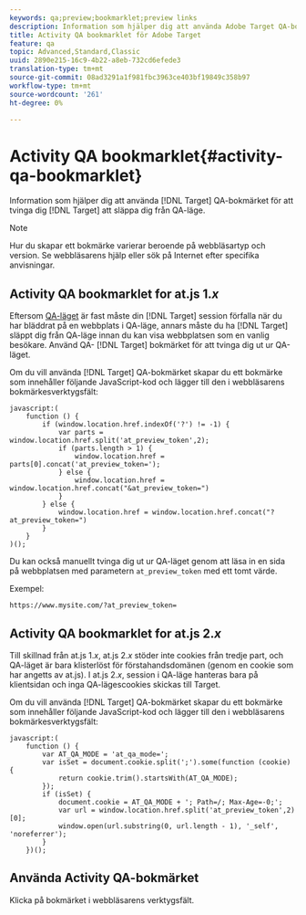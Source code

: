 ```yaml
---
keywords: qa;preview;bookmarklet;preview links
description: Information som hjälper dig att använda Adobe Target QA-bokmärket för att tvinga Target att släppa dig från QA-läget.
title: Activity QA bookmarklet för Adobe Target
feature: qa
topic: Advanced,Standard,Classic
uuid: 2890e215-16c9-4b22-a8eb-732cd6efede3
translation-type: tm+mt
source-git-commit: 08ad3291a1f981fbc3963ce403bf19849c358b97
workflow-type: tm+mt
source-wordcount: '261'
ht-degree: 0%

---
```



# Activity QA bookmarklet{#activity-qa-bookmarklet}

Information som hjälper dig att använda [!DNL Target] QA-bokmärket för att tvinga dig [!DNL Target] att släppa dig från QA-läge.

>[!NOTE]
>
>Hur du skapar ett bokmärke varierar beroende på webbläsartyp och version. Se webbläsarens hjälp eller sök på Internet efter specifika anvisningar.

## Activity QA bookmarklet for at.js 1.*x*

Eftersom [QA-läget](../../c-activities/c-activity-qa/activity-qa.md#concept_9329EF33DE7D41CA9815C8115DBC4E40) är fast måste din [!DNL Target] session förfalla när du har bläddrat på en webbplats i QA-läge, annars måste du ha [!DNL Target] släppt dig från QA-läge innan du kan visa webbplatsen som en vanlig besökare. Använd QA- [!DNL Target] bokmärket för att tvinga dig ut ur QA-läget.

Om du vill använda [!DNL Target] QA-bokmärket skapar du ett bokmärke som innehåller följande JavaScript-kod och lägger till den i webbläsarens bokmärkesverktygsfält:

```
javascript:(
    function () {
        if (window.location.href.indexOf('?') != -1) {
            var parts = window.location.href.split('at_preview_token',2);
            if (parts.length > 1) {
                window.location.href = parts[0].concat('at_preview_token=');
            } else {
                window.location.href = window.location.href.concat("&at_preview_token=")
            }
        } else {
            window.location.href = window.location.href.concat("?at_preview_token=")
        }
    }
)();
```

Du kan också manuellt tvinga dig ut ur QA-läget genom att läsa in en sida på webbplatsen med parametern `at_preview_token` med ett tomt värde.

Exempel:

`https://www.mysite.com/?at_preview_token=`

## Activity QA bookmarklet for at.js 2.*x*

Till skillnad från at.js 1.*x*, at.js 2.*x* stöder inte cookies från tredje part, och QA-läget är bara klisterlöst för förstahandsdomänen (genom en cookie som har angetts av at.js). I at.js 2.*x*, session i QA-läge hanteras bara på klientsidan och inga QA-lägescookies skickas till Target.

Om du vill använda [!DNL Target] QA-bokmärket skapar du ett bokmärke som innehåller följande JavaScript-kod och lägger till den i webbläsarens bokmärkesverktygsfält:

```
javascript:(
    function () {
        var AT_QA_MODE = 'at_qa_mode=';
        var isSet = document.cookie.split(';').some(function (cookie) {
            return cookie.trim().startsWith(AT_QA_MODE);
        });
        if (isSet) {
            document.cookie = AT_QA_MODE + '; Path=/; Max-Age=-0;';
            var url = window.location.href.split('at_preview_token',2)[0];
            window.open(url.substring(0, url.length - 1), '_self', 'noreferrer');
        }
    })();
```

## Använda Activity QA-bokmärket

Klicka på bokmärket i webbläsarens verktygsfält.

